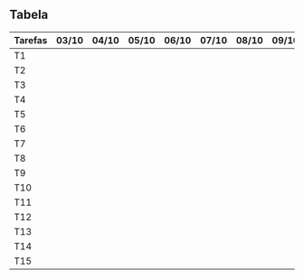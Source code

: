 ## Tabela 
| Tarefas | 03/10 | 04/10 | 05/10 | 06/10 | 07/10 | 08/10 | 09/10 | 10/10 | 11/10 | 12/10 | 13/10 | 14/10 | 15/10 | 16/10 |
|---------|-------|-------|-------|-------|-------|-------|-------|-------|-------|-------|-------|-------|-------|-------|
|   T1    |       |       |       |       |       |       |       |       |       |       |       |       |       |       |
|   T2    |       |       |       |       |       |       |       |       |       |       |       |       |       |       |
|   T3    |       |       |       |       |       |       |       |       |       |       |       |       |       |       |
|   T4    |       |       |       |       |       |       |       |       |       |       |       |       |       |       |
|   T5    |       |       |       |       |       |       |       |       |       |       |       |       |       |       |
|   T6    |       |       |       |       |       |       |       |       |       |       |       |       |       |       |
|   T7    |       |       |       |       |       |       |       |       |       |       |       |       |       |       |
|   T8    |       |       |       |       |       |       |       |       |       |       |       |       |       |       |
|   T9    |       |       |       |       |       |       |       |       |       |       |       |       |       |       |
|   T10   |       |       |       |       |       |       |       |       |       |       |       |       |       |       |
|   T11   |       |       |       |       |       |       |       |       |       |       |       |       |       |       |
|   T12   |       |       |       |       |       |       |       |       |       |       |       |       |       |       |
|   T13   |       |       |       |       |       |       |       |       |       |       |       |       |       |       |
|   T14   |       |       |       |       |       |       |       |       |       |       |       |       |       |       |
|   T15   |       |       |       |       |       |       |       |       |       |       |       |       |       |       |

